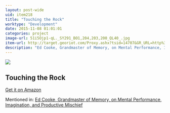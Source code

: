 ```yaml
---
layout: post-wide
uid: item218
title: "Touching the Rock"
worktype: "Development"
date: 2015-11-08 01:01:01
categories: project
image-url: 51i5Ojp1-qL._SY291_BO1,204,203,200_QL40_.jpg
item-url: http://target.georiot.com/Proxy.ashx?tsid=14707&GR_URL=http%3A%2F%2Fwww.amazon.com%2FTouching-Rock-An-Experience-Blindness%2Fdp%2F067973547X%2F
description: "Ed Cooke, Grandmaster of Memory, on Mental Performance, Imagination, and Productive Mischief"
---
```

<a href="http://target.georiot.com/Proxy.ashx?tsid=14707&GR_URL=http%3A%2F%2Fwww.amazon.com%2FTouching-Rock-An-Experience-Blindness%2Fdp%2F067973547X%2F" target="blank"><img src="../../../../img/thumbs/51i5Ojp1-qL._SY291_BO1,204,203,200_QL40_.jpg" class="prod-img"></a>
<h2>Touching the Rock</h2>
<p><a href="http://target.georiot.com/Proxy.ashx?tsid=14707&GR_URL=http%3A%2F%2Fwww.amazon.com%2FTouching-Rock-An-Experience-Blindness%2Fdp%2F067973547X%2F" target="blank">Get it on Amazon</a><p>
<p>Mentioned in: <a href="http://fourhourworkweek.com/2014/12/30/ed-cooke/" target="blank">Ed Cooke, Grandmaster of Memory, on Mental Performance, Imagination, and Productive Mischief</a></p>
